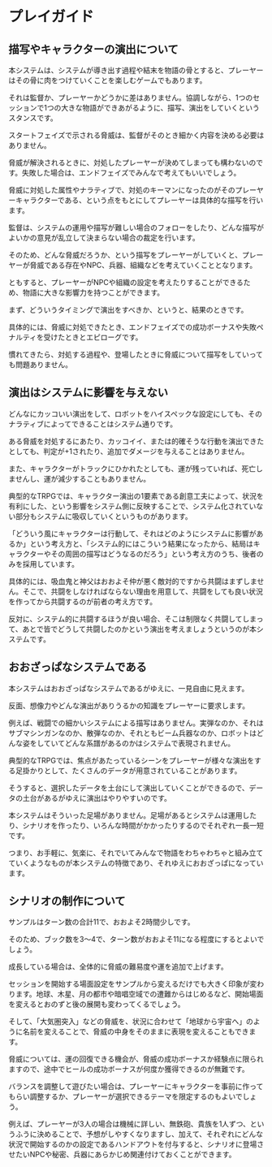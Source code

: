 # プレイガイド

## 描写やキャラクターの演出について

本システムは、システムが導き出す過程や結末を物語の骨とすると、プレーヤーはその骨に肉をつけていくことを楽しむゲームでもあります。

それは監督か、プレーヤーかどうかに差はありません。協調しながら、1つのセッションで1つの大きな物語ができあがるように、描写、演出をしていくというスタンスです。

スタートフェイズで示される脅威は、監督がそのとき細かく内容を決める必要はありません。

脅威が解決されるときに、対処したプレーヤーが決めてしまっても構わないのです。失敗した場合は、エンドフェイズでみんなで考えてもいいでしょう。

脅威に対処した属性やナラティブで、対処のキーマンになったのがそのプレーヤーキャラクターである、という点をもとにしてプレーヤーは具体的な描写を行います。

監督は、システムの運用や描写が難しい場合のフォローをしたり、どんな描写がよいかの意見が乱立して決まらない場合の裁定を行います。

そのため、どんな脅威だろうか、という描写をプレーヤーがしていくと、プレーヤーが脅威である存在やNPC、兵器、組織などを考えていくこととなります。

ともすると、プレーヤーがNPCや組織の設定を考えたりすることができるため、物語に大きな影響力を持つことができます。

まず、どういうタイミングで演出をすべきか、というと、結果のときです。

具体的には、脅威に対処できたとき、エンドフェイズでの成功ボーナスや失敗ペナルティを受けたときとエピローグです。

慣れてきたら、対処する過程や、登場したときに脅威について描写をしていっても問題ありません。

## 演出はシステムに影響を与えない

どんなにカッコいい演出をして、ロボットをハイスペックな設定にしても、そのナラティブによってできることはシステム通りです。

ある脅威を対処するにあたり、カッコイイ、または的確そうな行動を演出できたとしても、判定が+1されたり、追加でダメージを与えることはありません。

また、キャラクターがトラックにひかれたとしても、運が残っていれば、死亡しませんし、運が減少することもありません。

典型的なTRPGでは、キャラクター演出の1要素である創意工夫によって、状況を有利にした、という影響をシステム側に反映することで、システム化されていない部分もシステムに吸収していくというものがあります。

「どういう風にキャラクターは行動して、それはどのようにシステムに影響があるか」という考え方と、「システム的にはこういう結果になったから、結局はキャラクターやその周囲の描写はどうなるのだろう」という考え方のうち、後者のみを採用しています。

具体的には、吸血鬼と神父はおおよそ仲が悪く敵対的ですから共闘はまずしません。そこで、共闘をしなければならない理由を用意して、共闘をしても良い状況を作ってから共闘するのが前者の考え方です。

反対に、システム的に共闘するほうが良い場合、そこは制限なく共闘してしまって、あとで皆でどうして共闘したのかという演出を考えましょうというのが本システムです。

## おおざっぱなシステムである

本システムはおおざっぱなシステムであるがゆえに、一見自由に見えます。

反面、想像力やどんな演出がありうるかの知識をプレーヤーに要求します。

例えば、戦闘での細かいシステムによる描写はありません。実弾なのか、それはサブマシンガンなのか、散弾なのか、それともビーム兵器なのか、ロボットはどんな姿をしていてどんな系譜があるのかはシステムで表現されません。

典型的なTRPGでは、焦点があたっているシーンをプレーヤーが様々な演出をする足掛かりとして、たくさんのデータが用意されていることがあります。

そうすると、選択したデータを土台にして演出していくことができるので、データの土台があるがゆえに演出はやりやすいのです。

本システムはそういった足場がありません。足場があるとシステムは運用したり、シナリオを作ったり、いろんな時間がかかったりするのでそれぞれ一長一短です。

つまり、お手軽に、気楽に、それでいてみんなで物語をわちゃわちゃと組み立てていくようなものが本システムの特徴であり、それゆえにおおざっぱになっています。

## シナリオの制作について

サンプルはターン数の合計11で、おおよそ2時間少しです。

そのため、ブック数を3～4で、ターン数がおおよそ11になる程度にするとよいでしょう。

成長している場合は、全体的に脅威の難易度や運を追加で上げます。

セッションを開始する場面設定をサンプルから変えるだけでも大きく印象が変わります。地球、木星、月の都市や暗唱空域での遭難からはじめるなど、開始場面を変えるとおのずと後の展開も変わってくるでしょう。

そして、「大気圏突入」などの脅威を、状況に合わせて「地球から宇宙へ」のように名前を変えることで、脅威の中身をそのままに表現を変えることもできます。

脅威については、運の回復できる機会が、脅威の成功ボーナスか経験点に限られますので、途中でヒールの成功ボーナスが何度か獲得できるのが無難です。

バランスを調整して遊びたい場合は、プレーヤーにキャラクターを事前に作ってもらい調整するか、プレーヤーが選択できるテーマを限定するのもよいでしょう。

例えば、プレーヤーが3人の場合は機械に詳しい、無鉄砲、貴族を1人ずつ、というふうに決めることで、予想がしやすくなりますし、加えて、それぞれにどんな状況で開始するのかの設定であるハンドアウトを付与すると、シナリオに登場させたいNPCや秘密、兵器にあらかじめ関連付けておくことができます。